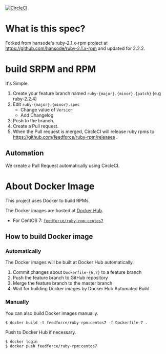 [![CircleCI](https://circleci.com/gh/feedforce/ruby-rpm.svg?style=shield)](https://circleci.com/gh/feedforce/ruby-rpm)

# What is this spec?

Forked from hansode's ruby-2.1.x-rpm project at https://github.com/hansode/ruby-2.1.x-rpm and updated for 2.2.2.

# build SRPM and RPM

It's Simple.

1. Create your feature branch named `ruby-{major}.{minor}.{patch}` (e.g ruby-2.2.4)
2. Edit `ruby-{major}.{minor}.spec`
    - Change value of `Version`
    - Add Changelog
3. Push to the branch.
4. Create a Pull request.
5. When the Pull request is merged, CircleCI will release ruby rpms to https://github.com/feedforce/ruby-rpm/releases .

## Automation

We create a Pull Request automatically using CircleCI.

# About Docker Image

This project uses Docker to build RPMs.

The Docker images are hosted at [Docker Hub](https://hub.docker.com/).

- For CentOS 7: [`feedforce/ruby-rpm:centos7`](https://hub.docker.com/r/feedforce/ruby-rpm/)

## How to build Docker image

### Automatically

The Docker images will be built at Docker Hub automatically.

1. Commit changes about `Dockerfile-{6,7}` to a feature branch
1. Push the feature branch to GitHub repository
1. Merge the feature branch to the master branch
1. Wait for building Docker images by Docker Hub Automated Build

### Manually

You can also build Docker images manually.

```
$ docker build -t feedforce/ruby-rpm:centos7 -f Dockerfile-7 .
```

Push to Docker Hub if necessary.

```
$ docker login
$ docker push feedforce/ruby-rpm:centos7
```
